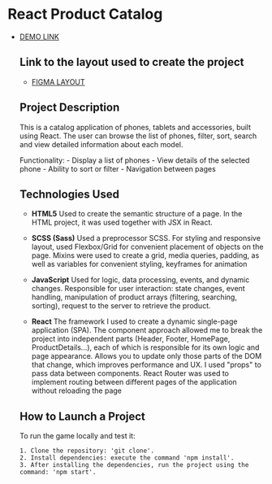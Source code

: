 # React Product Catalog
- [DEMO LINK](https://github.com/DimaK88/react)

  ## Link to the layout used to create the project
  - [FIGMA LAYOUT](https://www.figma.com/file/BUusqCIMAWALqfBahnyIiH/Phone-catalog-(V2)-Original-Dark)

  ## Project Description
    This is a catalog application of phones, tablets and accessories, built using React. The user can browse the list of phones, filter, sort, search and view detailed information about each model.

    Functionality:
      - Display a list of phones
      - View details of the selected phone
      - Ability to sort or filter
      - Navigation between pages

  ## Technologies Used

  * **HTML5**
    Used to create the semantic structure of a page. In the HTML project, it was used together with JSX in React.

  * **SCSS (Sass)**
    Used a preprocessor SCSS.
    For styling and responsive layout, used Flexbox/Grid for convenient placement of objects on the page. Mixins were used to create a grid, media queries, padding, as well as variables for convenient styling, keyframes for animation

  * **JavaScript**
    Used for logic, data processing, events, and dynamic changes. Responsible for user interaction: state changes, event handling, manipulation of product arrays (filtering, searching, sorting), request to the server to retrieve the product.

  * **React**
    The framework I used to create a dynamic single-page application (SPA).
    The component approach allowed me to break the project into independent parts (Header, Footer, HomePage, ProductDetails...), each of which is responsible for its own logic and page appearance.
    Allows you to update only those parts of the DOM that change, which improves performance and UX.
    I used "props" to pass data between components.
    React Router was used to implement routing between different pages of the application without reloading the page

  ## How to Launch a Project
    To run the game locally and test it:

      1. Clone the repository: 'git clone'.
      2. Install dependencies: execute the command 'npm install'.
      3. After installing the dependencies, run the project using the command: 'npm start'.
